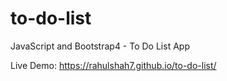 # to-do-list
JavaScript and Bootstrap4 - To Do List App

Live Demo: https://rahulshah7.github.io/to-do-list/
